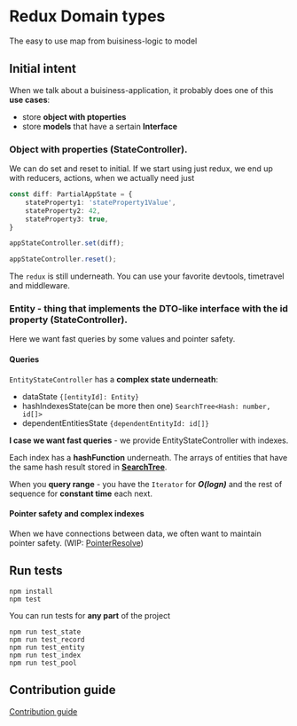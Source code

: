 # Redux Domain types

The easy to use map from buisiness-logic to model

## Initial intent

When we talk about a buisiness-application, it probably does one of this **use cases**:
- store **object with ptoperties**
- store **models** that have a sertain **Interface**

### Object with properties (StateController).

We can do set and reset to initial.
If we start using just redux, we end up with reducers, actions, when we actually need just

```Typescript
const diff: PartialAppState = {
    stateProperty1: 'stateProperty1Value',
    stateProperty2: 42,
    stateProperty3: true,
}

appStateController.set(diff);

appStateController.reset();
```
The ```redux``` is still underneath. You can use your favorite devtools, timetravel and middleware.

### Entity - thing that implements the DTO-like interface with the id property (StateController).

Here we want fast queries by some values and pointer safety.

#### Queries

```EntityStateController``` has a **complex state underneath**:

- dataState ```{[entityId]: Entity}```
- hashIndexesState(can be more then one) ```SearchTree<Hash: number, id[]>```
- dependentEntitiesState ```{dependentEntityId: id[]}```

**I case we want fast queries** - we provide EntityStateController with indexes.

Each index has a **hashFunction** underneath.
The arrays of entities that have the same hash result stored in [**SearchTree**](https://www.npmjs.com/package/functional-red-black-tree2).

When you **query range** - you have the ```Iterator``` for ***O(logn)*** and the rest of sequence for **constant time** each next.

#### Pointer safety and complex indexes

When we have connections between data, we often want to maintain pointer safety.
(WIP: [PointerResolve](https://github.com/Kirill486/redux-domain-types/issues/34))

## Run tests

```
npm install
npm test

```

You can run tests for **any part** of the project

```
npm run test_state
npm run test_record
npm run test_entity
npm run test_index
npm run test_pool
```

## Contribution guide

[Contribution guide](https://github.com/Kirill486/redux-domain-types/blob/master/contribution.md)
